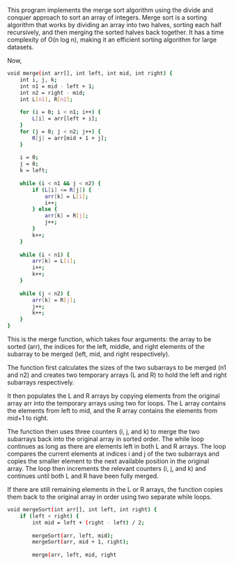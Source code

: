 This program implements the merge sort algorithm using the divide and conquer approach to sort an array of integers. Merge sort is a sorting algorithm that works by dividing an array into two halves, sorting each half recursively, and then merging the sorted halves back together. It has a time complexity of O(n log n), making it an efficient sorting algorithm for large datasets.

Now,
```bash
void merge(int arr[], int left, int mid, int right) {
    int i, j, k;
    int n1 = mid - left + 1;
    int n2 = right - mid;
    int L[n1], R[n2];
    
    for (i = 0; i < n1; i++) {
        L[i] = arr[left + i];
    }
    for (j = 0; j < n2; j++) {
        R[j] = arr[mid + 1 + j];
    }
    
    i = 0;
    j = 0;
    k = left;
    
    while (i < n1 && j < n2) {
        if (L[i] <= R[j]) {
            arr[k] = L[i];
            i++;
        } else {
            arr[k] = R[j];
            j++;
        }
        k++;
    }
    
    while (i < n1) {
        arr[k] = L[i];
        i++;
        k++;
    }
    
    while (j < n2) {
        arr[k] = R[j];
        j++;
        k++;
    }
}

```

This is the merge function, which takes four arguments: the array to be sorted (arr), the indices for the left, middle, and right elements of the subarray to be merged (left, mid, and right respectively).

The function first calculates the sizes of the two subarrays to be merged (n1 and n2) and creates two temporary arrays (L and R) to hold the left and right subarrays respectively.

It then populates the L and R arrays by copying elements from the original array arr into the temporary arrays using two for loops. The L array contains the elements from left to mid, and the R array contains the elements from mid+1 to right.

The function then uses three counters (i, j, and k) to merge the two subarrays back into the original array in sorted order. The while loop continues as long as there are elements left in both L and R arrays. The loop compares the current elements at indices i and j of the two subarrays and copies the smaller element to the next available position in the original array. The loop then increments the relevant counters (i, j, and k) and continues until both L and R have been fully merged.

If there are still remaining elements in the L or R arrays, the function copies them back to the original array in order using two separate while loops.

```bash
void mergeSort(int arr[], int left, int right) {
    if (left < right) {
        int mid = left + (right - left) / 2;
        
        mergeSort(arr, left, mid);
        mergeSort(arr, mid + 1, right);
        
        merge(arr, left, mid, right

```
